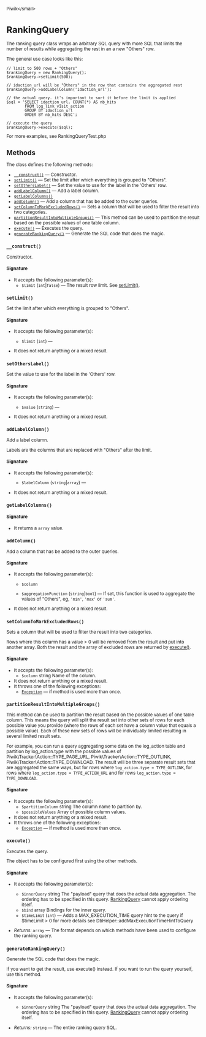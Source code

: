 <small>Piwik\</small>

RankingQuery
============

The ranking query class wraps an arbitrary SQL query with more SQL that limits the number of results while aggregating the rest in an a new "Others" row.

The general use case looks like this:

    // limit to 500 rows + "Others"
    $rankingQuery = new RankingQuery();
    $rankingQuery->setLimit(500);

    // idaction_url will be "Others" in the row that contains the aggregated rest
    $rankingQuery->addLabelColumn('idaction_url');

    // the actual query. it's important to sort it before the limit is applied
    $sql = 'SELECT idaction_url, COUNT(*) AS nb_hits
            FROM log_link_visit_action
            GROUP BY idaction_url
            ORDER BY nb_hits DESC';

    // execute the query
    $rankingQuery->execute($sql);

For more examples, see RankingQueryTest.php

Methods
-------

The class defines the following methods:

- [`__construct()`](#__construct) &mdash; Constructor.
- [`setLimit()`](#setlimit) &mdash; Set the limit after which everything is grouped to "Others".
- [`setOthersLabel()`](#setotherslabel) &mdash; Set the value to use for the label in the 'Others' row.
- [`addLabelColumn()`](#addlabelcolumn) &mdash; Add a label column.
- [`getLabelColumns()`](#getlabelcolumns)
- [`addColumn()`](#addcolumn) &mdash; Add a column that has be added to the outer queries.
- [`setColumnToMarkExcludedRows()`](#setcolumntomarkexcludedrows) &mdash; Sets a column that will be used to filter the result into two categories.
- [`partitionResultIntoMultipleGroups()`](#partitionresultintomultiplegroups) &mdash; This method can be used to partition the result based on the possible values of one table column.
- [`execute()`](#execute) &mdash; Executes the query.
- [`generateRankingQuery()`](#generaterankingquery) &mdash; Generate the SQL code that does the magic.

<a name="__construct" id="__construct"></a>
<a name="__construct" id="__construct"></a>
### `__construct()`

Constructor.

#### Signature

-  It accepts the following parameter(s):
    - `$limit` (`int`|`false`) &mdash;
       The result row limit. See [setLimit()](/api-reference/Piwik/RankingQuery#setlimit).

<a name="setlimit" id="setlimit"></a>
<a name="setLimit" id="setLimit"></a>
### `setLimit()`

Set the limit after which everything is grouped to "Others".

#### Signature

-  It accepts the following parameter(s):
    - `$limit` (`int`) &mdash;
      
- It does not return anything or a mixed result.

<a name="setotherslabel" id="setotherslabel"></a>
<a name="setOthersLabel" id="setOthersLabel"></a>
### `setOthersLabel()`

Set the value to use for the label in the 'Others' row.

#### Signature

-  It accepts the following parameter(s):
    - `$value` (`string`) &mdash;
      
- It does not return anything or a mixed result.

<a name="addlabelcolumn" id="addlabelcolumn"></a>
<a name="addLabelColumn" id="addLabelColumn"></a>
### `addLabelColumn()`

Add a label column.

Labels are the columns that are replaced with "Others" after the limit.

#### Signature

-  It accepts the following parameter(s):
    - `$labelColumn` (`string`|`array`) &mdash;
      
- It does not return anything or a mixed result.

<a name="getlabelcolumns" id="getlabelcolumns"></a>
<a name="getLabelColumns" id="getLabelColumns"></a>
### `getLabelColumns()`

#### Signature

- It returns a `array` value.

<a name="addcolumn" id="addcolumn"></a>
<a name="addColumn" id="addColumn"></a>
### `addColumn()`

Add a column that has be added to the outer queries.

#### Signature

-  It accepts the following parameter(s):
    - `$column`
      
    - `$aggregationFunction` (`string`|`bool`) &mdash;
       If set, this function is used to aggregate the values of "Others", eg, `'min'`, `'max'` or `'sum'`.
- It does not return anything or a mixed result.

<a name="setcolumntomarkexcludedrows" id="setcolumntomarkexcludedrows"></a>
<a name="setColumnToMarkExcludedRows" id="setColumnToMarkExcludedRows"></a>
### `setColumnToMarkExcludedRows()`

Sets a column that will be used to filter the result into two categories.

Rows where this column has a value > 0 will be removed from the result and put
into another array. Both the result and the array of excluded rows are returned
by [execute()](/api-reference/Piwik/RankingQuery#execute).

#### Signature

-  It accepts the following parameter(s):
    - `$column`
       string Name of the column.
- It does not return anything or a mixed result.
- It throws one of the following exceptions:
    - [`Exception`](http://php.net/class.Exception) &mdash; if method is used more than once.

<a name="partitionresultintomultiplegroups" id="partitionresultintomultiplegroups"></a>
<a name="partitionResultIntoMultipleGroups" id="partitionResultIntoMultipleGroups"></a>
### `partitionResultIntoMultipleGroups()`

This method can be used to partition the result based on the possible values of one
table column. This means the query will split the result set into other sets of rows
for each possible value you provide (where the rows of each set have a column value
that equals a possible value). Each of these new sets of rows will be individually
limited resulting in several limited result sets.

For example, you can run a query aggregating some data on the log_action table and
partition by log_action.type with the possible values of Piwik\Tracker\Action::TYPE\_PAGE\_URL,
Piwik\Tracker\Action::TYPE\_OUTLINK, Piwik\Tracker\Action::TYPE\_DOWNLOAD.
The result will be three separate result sets that are aggregated the same ways, but for rows
where `log_action.type = TYPE_OUTLINK`, for rows where `log_action.type = TYPE_ACTION_URL` and for
rows `log_action.type = TYPE_DOWNLOAD`.

#### Signature

-  It accepts the following parameter(s):
    - `$partitionColumn`
       string The column name to partition by.
    - `$possibleValues`
       Array of possible column values.
- It does not return anything or a mixed result.
- It throws one of the following exceptions:
    - [`Exception`](http://php.net/class.Exception) &mdash; if method is used more than once.

<a name="execute" id="execute"></a>
<a name="execute" id="execute"></a>
### `execute()`

Executes the query.

The object has to be configured first using the other methods.

#### Signature

-  It accepts the following parameter(s):
    - `$innerQuery`
       string The "payload" query that does the actual data aggregation. The ordering has to be specified in this query. [RankingQuery](/api-reference/Piwik/RankingQuery) cannot apply ordering itself.
    - `$bind`
       array Bindings for the inner query.
    - `$timeLimit` (`int`) &mdash;
       Adds a MAX_EXECUTION_TIME query hint to the query if $timeLimit > 0 for more details see DbHelper::addMaxExecutionTimeHintToQuery

- *Returns:*  `array` &mdash;
    The format depends on which methods have been used
                           to configure the ranking query.

<a name="generaterankingquery" id="generaterankingquery"></a>
<a name="generateRankingQuery" id="generateRankingQuery"></a>
### `generateRankingQuery()`

Generate the SQL code that does the magic.

If you want to get the result, use execute() instead. If you want to run the query
yourself, use this method.

#### Signature

-  It accepts the following parameter(s):
    - `$innerQuery`
       string The "payload" query that does the actual data aggregation. The ordering has to be specified in this query. [RankingQuery](/api-reference/Piwik/RankingQuery) cannot apply ordering itself.

- *Returns:*  `string` &mdash;
    The entire ranking query SQL.

